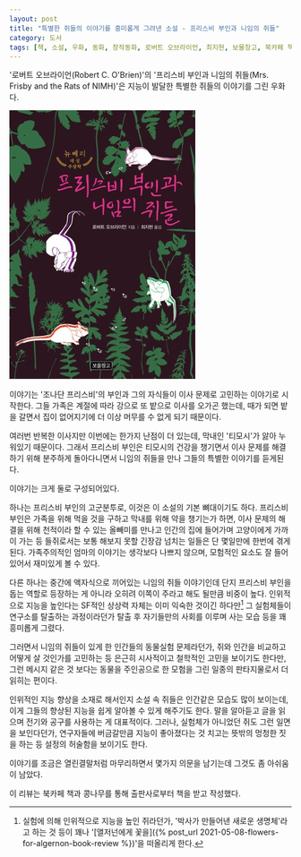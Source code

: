 ```yaml
---
layout: post
title: "특별한 쥐들의 이야기를 흥미롭게 그려낸 소설 - 프리스비 부인과 니임의 쥐들"
category: 도서
tags: [책, 소설, 우화, 동화, 창작동화, 로버트 오브라이언, 최지현, 보물창고, 북카페 책과 콩나무, 서평]
---
```


'로버트 오브라이언(Robert C. O'Brien)'의
'프리스비 부인과 니임의 쥐들(Mrs. Frisby and the Rats of NIMH)'은
지능이 발달한 특별한 쥐들의 이야기를 그린 우화다.

![표지](/images/mrs-frisby-and-the-rats-of-nimh-book-h480.jpg)

이야기는 '조나단 프리스비'의 부인과 그의 자식들이 이사 문제로 고민하는 이야기로 시작한다.
그들 가족은 계절에 따라 강으로 또 밭으로 이사를 오가곤 했는데,
때가 되면 밭을 갈면서 집이 없어지기에 더 이상 머무를 수 없게 되기 때문이다.

여러번 반복한 이사지만 이번에는 한가지 난점이 더 있는데,
막내인 '티모시'가 앓아 누워있기 때문이다.
그래서 프리스비 부인은 티모시의 건강을 챙기면서 이사 문제를 해결하기 위해 분주하게 돌아다니면서
니임의 쥐들을 만나 그들의 특별한 이야기를 듣게된다.

이야기는 크게 둘로 구성되어있다.

하나는 프리스비 부인의 고군분투로, 이것은 이 소설의 기본 뼈대이기도 하다.
프리스비 부인은 가족을 위해 먹을 것을 구하고 막내를 위해 약을 챙기는가 하면,
이사 문제의 해결을 위해 천적이라 할 수 있는 올빼미를 만나고 인간의 집에 들어가며 고양이에게 가까이 가는 등
들쥐로서는 보통 해보지 못할 긴장감 넘치는 일들은 단 몇일만에 한번에 겪게된다.
가족주의적인 엄마의 이야기는 생각보다 나쁘지 않으며,
모험적인 요소도 잘 들어있어서 재미있게 볼 수 있다.

다른 하나는 중간에 액자식으로 끼어있는 니임의 쥐들 이야기인데
단지 프리스비 부인을 돕는 역할로 등장하는 게 아니라 오히려 이쪽이 주라고 해도 될만큼 비중이 높다.
인위적으로 지능을 높인다는 SF적인 상상력 자체는 이미 익숙한 것이긴 하다만[^1]
그 실험체들이 연구소를 탈출하는 과정이라던가 탈출 후 자기들만의 사회를 이루며 사는 모습 등을 꽤 흥미롭게 그렸다.

[^1]: 실험에 의해 인위적으로 지능을 높인 쥐라던가, '박사가 만들어낸 새로운 생명체'라고 하는 것 등이 꽤나 '[앨저넌에게 꽃을]({% post_url 2021-05-08-flowers-for-algernon-book-review %})'을 떠올리게 한다.

그러면서 니임의 쥐들이 있게 한 인간들의 동물실험 문제라던가,
쥐와 인간을 비교하고 어떻게 살 것인가를 고민하는 등
은근히 시사적이고 철학적인 고민을 보이기도 한다만,
그런 메시지 같은 것 보다는
동물을 주인공으로 한 모험을 그린 일종의 판타지물로서 더 읽히는 편이다.

인위적인 지능 향상을 소재로 해서인지 소설 속 쥐들은 인간같은 모습도 많이 보이는데,
이게 그들의 향상된 지능을 쉽게 알아볼 수 있게 해주기도 한다.
말을 알아듣고 글을 읽으며 전기와 공구를 사용하는 게 대표적이다.
그러나, 실험체가 아니었던 쥐도 그런 일면을 보인다던가,
연구자들에 버금갈만큼 지능이 좋아졌다는 것 치고는 뜻밖의 멍청한 짓을 하는 등
설정의 허술함을 보이기도 한다.

이야기를 조금은 열린결말처럼 마무리하면서 몇가지 의문을 남기는데
그것도 좀 아쉬움이 남았다.

<!--
왜 프리스비 가족은 일종의 낙원이라 할 수 있는 소른 계곡에 같이 가지 않나
외진 곳까지 찾아올 정도로 쥐들을 찾고자 했던 연구원들은 어째서 그렇게 쉽게 실험쥐 추적을 포기하나
-->



<div class="im im-info">
이 리뷰는 북카페 책과 콩나무를 통해 출판사로부터 책을 받고 작성했다.
</div>
